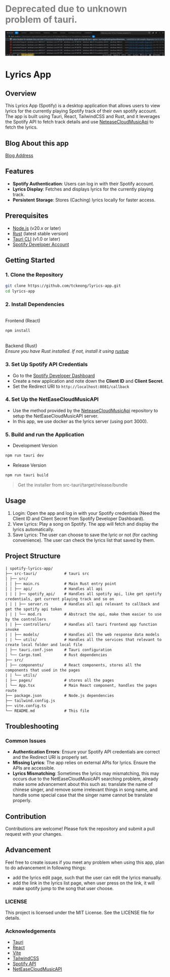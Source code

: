 # <span style="color:gray">Deprecated due to unknown problem of tauri.</span>

![image](error.png)

# Lyrics App

## Overview

This Lyrics App (Spotify) is a desktop application that allows users to view lyrics for the currently playing Spotify track of their own spotify account. The app is built using Tauri, React, TailwindCSS and Rust, and it leverages the Spotify API to fetch track details and use [NeteaseCloudMusicApi](https://gitlab.com/Binaryify/neteasecloudmusicapi) to fetch the lyrics.

## Blog About this app

[Blog Address](https://medium.com/@teo238540/desktop-application-development-in-tauri-025e53053a26)

## Features

-   **Spotify Authentication**: Users can log in with their Spotify account.
-   **Lyrics Display**: Fetches and displays lyrics for the currently playing track.
-   **Persistent Storage**: Stores (Caching) lyrics locally for faster access.

## Prerequisites

-   [Node.js](https://nodejs.org/en/) (v20.x or later)
-   [Rust](https://www.rust-lang.org/) (latest stable version)
-   [Tauri CLI](https://tauri.app) (v1.0 or later)
-   [Spotify Developer Account](https://developer.spotify.com/)

## Getting Started

### 1. Clone the Repository

```bash
git clone https://github.com/tckeong/lyrics-app.git
cd lyrics-app
```

### 2. Install Dependencies

\
Frontend (React)

```bash
npm install
```

\
Backend (Rust) \
_Ensure you have Rust installed. If not, install it using [rustup](https://rustup.rs/)_

### 3. Set Up Spotify API Credentials

-   Go to the [Spotify Developer Dashboard](https://developer.spotify.com/dashboard)
-   Create a new application and note down the **Client ID** and **Client Secret**.
-   Set the Redirect URI to `http://localhost:8081/callback`

### 4. Set Up the NetEaseCloudMusicAPI

-   Use the method provided by the [NeteaseCloudMusicApi]("https://gitlab.com/Binaryify/neteasecloudmusicapi") repository to setup the NetEaseCloudMusicAPI server.
-   In this app, we use docker as the lyrics server (using port 3000).

### 5. Build and run the Application

-   Development Version

```bash
npm run tauri dev
```

-   Release Version

```bash
npm run tauri build
```

> Get the installer from src-tauri/target/release/bundle

## Usage

1. Login: Open the app and log in with your Spotify credentials (Need the Client ID and Client Secret from Spotify Developer Dashboard).
2. View Lyrics: Play a song on Spotify. The app will fetch and display the lyrics automatically.
3. Save Lyrics: The user can choose to save the lyric or not (for caching convenience). The user can check the lyrics list that saved by them.

## Project Structure

```
| spotify-lyrics-app/
├── src-tauri/            # tauri src
│ ├── src/
│ │ ├── main.rs           # Main Rust entry point
│ │ ├── api/              # Handles all api
| | | ├── spotify_api/    # Handles all spotify api, like get spotify credentials, get current playing track and so on
| | | ├── server.rs       # Handles all api relevant to callback and get the spotify api token
| | | └── mod.rs          # Abstract the api, make them easier to use by the controllers
| | ├── controllers/      # Handles all tauri frontend app function invoke
| | ├── models/           # Handles all the web response data models
| | └── utils/            # Handles all the services that relevant to create local folder and local file
│ ├── tauri.conf.json     # Tauri configuration
│ └── Cargo.toml          # Rust dependencies
├── src/
│ ├── components/         # React components, stores all the components that used in the pages
| | └── utils/
| ├── pages/              # stores all the pages
│ └── App.tsx             # Main React component, handles the pages route
├── package.json          # Node.js dependencies
├── tailwind.config.js
├── vite.config.ts
└── README.md             # This file
```

## Troubleshooting

### Common Issues

-   **Authentication Errors**: Ensure your Spotify API credentials are correct and the Redirect URI is properly set.
-   **Missing Lyrics**: The app relies on external APIs for lyrics. Ensure the APIs are accessible.
-   **Lyrics Mismatching**: Sometimes the lyrics may mismatching, this may occurs due to the NetEaseCloudMusicAPI searching problem, already make some advancement about this such as: translate the name of chinese singer, and remove some irrelevant things in song name, and handle some special case that the singer name cannot be translate properly.

## Contribution

Contributions are welcome! Please fork the repository and submit a pull request with your changes.

## Advancement

Feel free to create issues if you meet any problem when using this app, plan to do advancement in following things:

-   add the lyrics edit page, such that the user can edit the lyrics manually.
-   add the link in the lyrics list page, when user press on the link, it will make spotify jump to the song that user choose.

### LICENSE

This project is licensed under the MIT License. See the LICENSE file for details.

### Acknowledgements

-   [Tauri](https://tauri.app)
-   [React](https://react.dev/)
-   [Vite](https://vitejs.dev/)
-   [TailwindCSS](https://tailwindcss.com/)
-   [Spotify API](https://developer.spotify.com/documentation/web-api)
-   [NetEaseCloudMusicAPI](https://gitlab.com/Binaryify/neteasecloudmusicapi)
